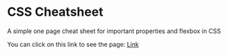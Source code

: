 # CSS Cheatsheet
A simple one page cheat sheet for important properties and flexbox in CSS

You can click on this link to see the page:
[Link](https://smhdasadi.github.io/css-cheatsheet)

